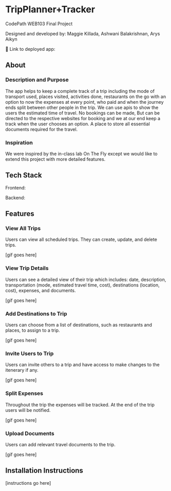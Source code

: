 # TripPlanner+Tracker

CodePath WEB103 Final Project

Designed and developed by: Maggie Killada, Ashwani Balakrishnan, Arys Aikyn

🔗 Link to deployed app:

## About

### Description and Purpose

The app helps to keep a complete track of a trip including the mode of transport used, places visited, activities done, restaurants on the go with an option to now the expenses at every point, who paid and when the journey ends split between other people in the trip. We can use apis to show the users the estimated time of travel. No bookings can be made, But can be directed to the respective websites for booking and we at our end keep a track when the user chooses an option. A place to store all essential documents required for the travel.

### Inspiration

We were inspired by the in-class lab On The Fly except we would like to extend this project with more detailed features.

## Tech Stack

Frontend:

Backend:

## Features

### View All Trips

Users can view all scheduled trips. They can create, update, and delete trips.

[gif goes here]

### View Trip Details

Users can see a detailed view of their trip which includes: date, description, transportation (mode, estimated travel time, cost), destinations (location, cost), expenses, and documents.

[gif goes here]

### Add Destinations to Trip

Users can choose from a list of destinations, such as restaurants and places, to assign to a trip.

[gif goes here]

### Invite Users to Trip

Users can invite others to a trip and have access to make changes to the itenerary if any.

[gif goes here]

### Split Expenses

Throughout the trip the expenses will be tracked. At the end of the trip users will be notified.

[gif goes here]

### Upload Documents

Users can add relevant travel documents to the trip.

[gif goes here]

## Installation Instructions

[instructions go here]

